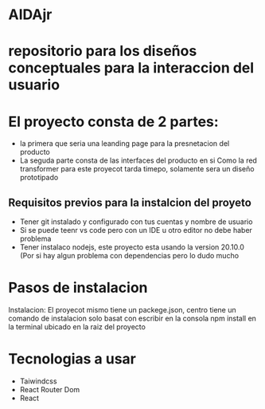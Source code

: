 # AIDAjr
# repositorio para los diseños conceptuales para la interaccion del usuario
# El proyecto consta de 2 partes:
- la primera que seria una leanding page para la presnetacion del producto
- La seguda parte consta de las interfaces del producto en si
 Como la red transformer para este proyecot tarda timepo, solamente sera un diseño prototipado

## Requisitos previos para la instalcion del proyeto
- Tener git instalado y configurado con tus cuentas y nombre de usuario
- Si se puede teenr vs code pero con un IDE u otro editor no debe haber problema
- Tener instalaco nodejs, este proyecto esta usando  la version 20.10.0 (Por si hay algun problema con dependencias pero lo dudo mucho

# Pasos de instalacion
Instalacion: El proyecot mismo tiene un packege.json, centro tiene un comando de instalacion
            solo basat con escribir en la consola npm install en la terminal ubicado en la raiz del proyecto

# Tecnologias a usar
- Taiwindcss
- React Router Dom
- React
